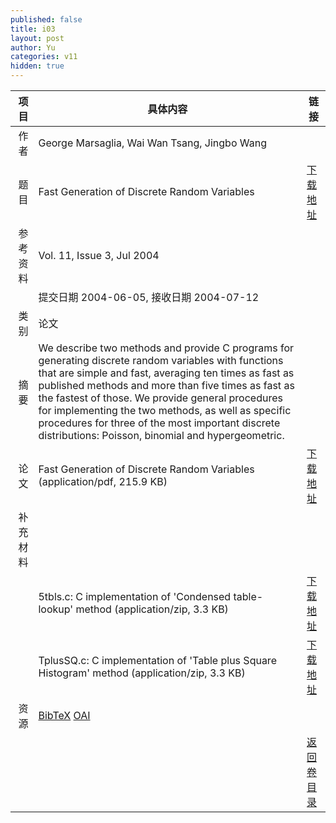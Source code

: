 ```yaml
---
published: false
title: i03
layout: post
author: Yu
categories: v11
hidden: true
---
```


| 项目 | 具体内容 | 链接 |
|---:|---|---|
| 作者 | George Marsaglia, Wai Wan Tsang, Jingbo Wang| |
| 题目 |Fast Generation of Discrete Random Variables | [下载地址](http://www.jstatsoft.org/v11/i03/paper) |
| 参考资料 |Vol. 11, Issue 3, Jul 2004 | |
| | 提交日期 2004-06-05, 接收日期 2004-07-12| | 
| 类别 | 论文| |
| 摘要 | We describe two methods and provide C programs for generating discrete random variables with functions that are simple and fast, averaging ten times as fast as published methods and more than five times as fast as the fastest of those. We provide general procedures for implementing the two methods, as well as specific procedures for three of the most important discrete distributions: Poisson, binomial and hypergeometric.| |
| 论文 | Fast Generation of Discrete Random Variables  (application/pdf, 215.9 KB)| [下载地址](http://www.jstatsoft.org/v11/i03/paper) |
| 补充材料 | | |
| |5tbls.c: C implementation of 'Condensed table-lookup' method  (application/zip, 3.3 KB)|  [下载地址](http://www.jstatsoft.org/v11/i03/supp/1) |
| |TplusSQ.c: C implementation of 'Table plus Square Histogram' method  (application/zip, 3.3 KB)|  [下载地址](http://www.jstatsoft.org/v11/i03/supp/2) |
| 资源 | [BibTeX](http://www.jstatsoft.org/v11/i03/bibtex) [OAI](http://www.jstatsoft.org/oai?verb=GetRecord&identifier=oai.jstatsoft/v11/i03&prefix=oai_dc)| |
| |  | [返回卷目录]({{site.baseurl}}/volume/v11.html) |